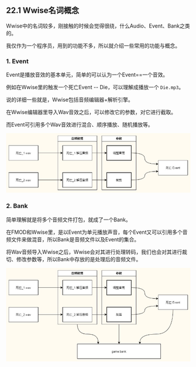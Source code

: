 ## 22.1 Wwise名词概念

Wwise中的名词较多，刚接触的时候会觉得很绕，什么Audio、Event、Bank之类的。

我仅作为一个程序员，用到的功能不多，所以就介绍一些常用的功能与概念。

### 1. Event

Event是播放音效的基本单元，简单的可以认为一个Event==一个音效。

例如在Wwise里的触发一个死亡Event -- Die，可以理解成播放一个 `Die.mp3`。

说的详细一些就是，Wwise包括音频编辑器+解析引擎。

在Wwise编辑器里导入Wav音效之后，可以修改它的参数，对它进行截取。

而Event可引用多个Wav音效进行混合、顺序播放、随机播放等。

![](../../imgs/audio_wwise/concepts/event.jpg)


### 2. Bank

简单理解就是将多个音频文件打包，就成了一个Bank。

在FMOD和Wwise里，是以Event为单元播放声音，每个Event又可以引用多个音频文件来做混音，所以Bank是音频文件以及Event的集合。

将Wav音频导入Wwise之后，Wwise会对其进行处理转码，我们也会对其进行裁切、修改参数等，所以Bank中存放的是处理后的音频文件。

![](../../imgs/audio_wwise/concepts/wwise_bank.jpg)